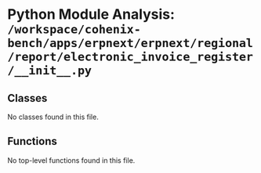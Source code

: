 # Python Module Analysis: `/workspace/cohenix-bench/apps/erpnext/erpnext/regional/report/electronic_invoice_register/__init__.py`

## Classes

No classes found in this file.


## Functions

No top-level functions found in this file.
